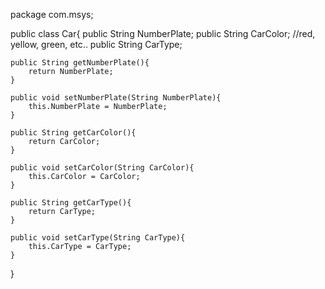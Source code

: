 package com.msys;

public class Car{
	public String NumberPlate;
	public String CarColor; //red, yellow, green, etc..
	public String CarType;

	public String getNumberPlate(){
		return NumberPlate;
	}

	public void setNumberPlate(String NumberPlate){
		this.NumberPlate = NumberPlate;
	}

	public String getCarColor(){
		return CarColor;
	}

	public void setCarColor(String CarColor){
		this.CarColor = CarColor;
	}

	public String getCarType(){
		return CarType;
	}

	public void setCarType(String CarType){
		this.CarType = CarType;
	}
}
